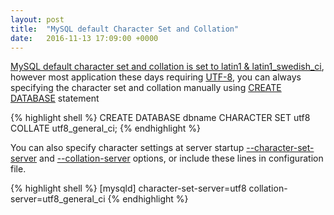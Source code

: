 ```yaml
---
layout: post
title:  "MySQL default Character Set and Collation"
date:   2016-11-13 17:09:00 +0000
---
```


[MySQL default character set and collation is set to latin1 & latin1_swedish_ci](https://dev.mysql.com/doc/refman/5.7/en/charset-applications.html), however most application these days requiring [UTF-8](https://en.wikipedia.org/wiki/UTF-8),  you can always specifying the character set and collation manually using [CREATE DATABASE](https://dev.mysql.com/doc/refman/5.7/en/create-database.html) statement

{% highlight shell %}
CREATE DATABASE dbname CHARACTER SET utf8 COLLATE utf8_general_ci;
{% endhighlight %}


You can also specify character settings at server startup [--character-set-server](https://dev.mysql.com/doc/refman/5.7/en/server-options.html#option_mysqld_character-set-server) and [--collation-server](https://dev.mysql.com/doc/refman/5.7/en/server-options.html#option_mysqld_collation-server) options, or include these lines in configuration file.

{% highlight shell %}
[mysqld]
character-set-server=utf8
collation-server=utf8_general_ci
{% endhighlight %}

